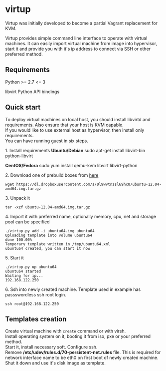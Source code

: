 virtup
======

Virtup was initially developed to become a partial Vagrant replacement for KVM.

Virtup provides simple command line interface to operate with virtual machines.
It can easily import virtual machine from image into hypervisor, start it 
and provide you with it's ip address to connect via SSH or other preferred method.

## Requirements
Python >= 2.7 <= 3

libvirt Python API bindings

## Quick start
To deploy virtual machines on local host, you should install 
libvirtd and requirements. Also ensure that your host is KVM capable.  
If you would like to use external host as hypervisor, then install only requirements.  
You can have running guest in six steps.

1\. Install requirements
**Ubuntu/Debian**
    sudo apt-get install libvirt-bin python-libvirt

**CentOS/Fedora**
    sudo yum install qemu-kvm libvirt libvirt-python

2\. Download one of prebuild boxes from [here](http://yadi.sk/d/KJROKkGb6Xv7u)

```wget https://dl.dropboxusercontent.com/s/0l9wvtnzsl69hx0/ubuntu-12.04-amd64.img.tar.gz```

3\. Unpack it

```tar -xzf ubuntu-12.04-amd64.img.tar.gz```

4\. Import it with preferred name, optionally memory, cpu, net and storage pool can be
specified

```
./virtup.py add -i ubuntu64.img ubuntu64
Uploading template into volume ubuntu64
done 100.00%
Temporary template written in /tmp/ubuntu64.xml
ubuntu64 created, you can start it now
```

5\. Start it

```
./virtup.py up ubuntu64
ubuntu64 started
Waiting for ip...
192.168.122.250
```

6\. Ssh into newly created machine. Template used in example has passswordless ssh root login.

    ssh root@192.168.122.250

## Templates creation
Create virtual machine with ```create``` command or with virsh.  
Install operating system on it, booting it from iso, pxe or your preferred method.  
Start it, install necessary soft. Configure ssh.  
Remove **/etc/udev/rules.d/70-persistent-net.rules** file. This is required for network interface name to be eth0 on first boot of newly created machine.  
Shut it down and use it's disk image as template.

